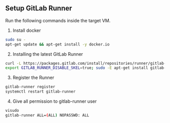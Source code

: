## Setup GitLab Runner

Run the following commands inside the target VM.

1. Install docker

```bash
sudo su -
apt-get update && apt-get install -y docker.io
```

2. Installing the latest GitLab Runner

```bash
curl -L https://packages.gitlab.com/install/repositories/runner/gitlab-runner/script.deb.sh | sudo bash
export GITLAB_RUNNER_DISABLE_SKEL=true; sudo -E apt-get install gitlab-runner
```
3. Register the Runner


```bash
gitlab-runner register
systemctl restart gitlab-runner
```

4. Give all permission to gitlab-runner user

```bash
visudo
gitlab-runner ALL=(ALL) NOPASSWD: ALL
```
